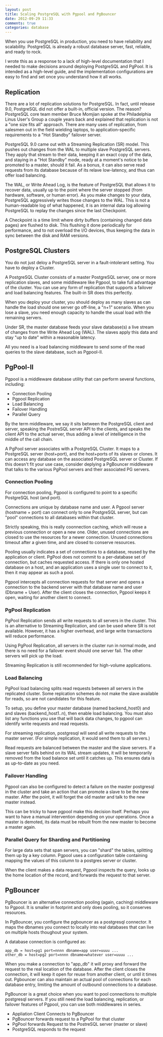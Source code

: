 ```yaml
---
layout: post
title: Scaling PostgreSQL with Pgpool and PgBouncer
date: 2012-09-29 11:33
comments: true
categories: database
---
```


When you use PostgreSQL in production, you need to have reliability and
scalability. PostgreSQL is already a robust database server, fast,
reliable, and ready to rock.

I wrote this as a response to a lack of high-level documentation that I
needed to make decisions around deploying PostgreSQL and PgPool. It is
intended as a high-level guide, and the implementation configurations
are easy to find and set once you understand how it all works.

## Replication

There are a lot of replication solutions for PostgreSQL. In fact, until
release 9.0, PostgreSQL did not offer a built-in, official version. The
reason? PostgreSQL core team member Bruce Momjian spoke at the
Philadelphia Linus User's Group a couple years back and explained that
replication is not a "one size fits all" approach. There are many uses
of replication, from salesmen out in the field wielding laptops, to
application-specific requirements to a "Hot Standby" failover server.

PostgreSQL 9.0 came out with a Streaming Replication (SR) model. This
pushes out changes from the WAL to multiple slave PostgreSQL servers.
They apply that stream to their data, keeping it an exact copy of the
data, and staying in a "Hot Standby" mode, ready at a moment's notice to
be promoted to a master, should it fail. As a bonus, it can also serve
read requests from its database because of its relave low-latency, and
thus can offer load balancing.

The WAL, or Write Ahead Log, is the feature of PostgreSQL that allows it
to recover data, usually up to the point where the server stopped (from
hardware, software, or human error). As you make changes to your data,
PostgreSQL aggressively writes those changes to the WAL. This is not a
human-readable log of what happened, it is an internal data log allowing
PostgreSQL to replay the changes since the last Checkpoint.

A Checkpoint is a time limit where dirty buffers (containing changed
data pages) are flushed to disk. This flushing it done periodically for
performance, and to not overload the I/O devices, thus keeping the data
in sync between the disk and RAM versions.

## PostgreSQL Clusters

You do not just deloy a PostgreSQL server in a fault-intolerant setting.
You have to deploy a Cluster.

A PostgreSQL Cluster consists of a master PostgreSQL server, one or
more replication slaves, and some middleware like Pgpool, to take full
advantage of the cluster. You can use any form of replication that
supports a failover and load balancing features. The built-in SR does
this perfectly.

When you deploy your cluster, you should deploy as many slaves as can
handle the load should one server go off-line, a "n+1" scenario. When
you lose a slave, you need enough capacity to handle the usual load with
the remaining servers.

Under SR, the master database feeds your slave database(s) a live stream of
changes from the Write Ahead Log (WAL). The slaves apply this data and
stay "up to date" within a reasonable latency.

All you need is a load balancing middleware to send some of the read
queries to the slave database, such as Pgpool-II.

## PgPool-II

Pgpool is a middleware database utility that can perform several
functions, including:

  * Connection Pooling
  * Pgpool Replication
  * Load Balancing
  * Failover Handling
  * Parallel Query

By the term middleware, we say it sits between the PostgreSQL client and
server, speaking the PostreSQL server API to the clients, and
speaks the client API to the actual server, thus adding a level of
intelligence in the middle of the call chain.

A PgPool server associates with a PostgreSQL Cluster. It maps to a
PostgreSQL server (host+port), and the host+ports of its slaves or
clones. It can access any database on the associated PostgreSQL server
or Cluster. If this doesn't fit your use case, consider deplying a
PgBouncer middleware that talks to the various PgPool servers and their
associated PG servers.

### Connection Pooling

For connection pooling, Pgpool is configured to point to a specific
PostgreSQL host (and port). 

Connections are unique by database name and user. A Pgpool server
(hostname + port) can connect only to one PostgreSQL server, but can
"pool" connections to all databases within that cluster.

Strictly speaking, this is really coonnection caching, which will reuse
a previous connection or open a new one. Older, unused connections are
closed to use the resources for a newer connection. Unused connections
timeout after a given time, and are closed to conserve resources.

Pooling usually indicates a set of connections to a database, reused by
the application or client. PgPool does not commit to a per-database
set of connection, but caches requested access. If there is only one
hosted database on a host, and an application uses a single user to
connect to it, then it may appear as such a pool.
  
Pgpool intercepts all connection requests for that server and opens a
connection to the backend server with that database name and user
(Dbname + User). After the client closes the connection, Pgpool keeps it
open, waiting for another client to connect. 

### PgPool Replication

PgPool Replication sends all write requests to all servers in the
cluster. This is an alternative to Streaming Replication, and can be
used where SR is not available. However, it has a higher overhead, and
large write transactions will reduce performance.

Using PgPool Replication, all servers in the cluster run in normal mode,
and there is no need for a failover event should one server fail. The
other servers will pick up the load.

Streaming Replication is still recommended for high-volume applications.

### Load Balancing

PgPool load balancing splits read requests between all servers in the
replicated cluster.  Some replcation schemes do not make the slave
available for reads, so are not candidates for this feature.

To setup, you define your master database (named
backend_host0) and and slaves (backend_host1..n), then enable
load balancing. You must also list any functions you use that will back
data changes, to pgpool can identify write requests and read requests.

For streaming replication, postgresql will send all write requests to
the master server. (For simple replication, it would send them to all
servers.)

Read requests are balanced between the master and the slave servers. If
a slave server falls behind on its WAL stream updates, it will be
temporarily removed from the load balance set until it catches up. This
ensures data is as up-to-date as you need.

### Failover Handling

Pgpool can also be configured to detect a failure on the master
postgresql in the cluster and take an action that can promote a slave to
be the new master. After the point, it will forget the old master and
talk to the new master instead.

This can be tricky to have pgpool make this decision itself. Perhaps you
want to have a manual intervention depending on your operations. Once a
master is demoted, its data must be rebuilt from the new master to
become a master again.

### Parallel Query for Sharding and Partitioning

For large data sets that span servers, you can "shard" the tables,
splitting them up by a key column. Pgpool uses a configuration table
containing mapping the values of this column to a postgres server or
cluster.

When the client makes a data request, Pgpool inspects the query,
looks up the home location of the record, and forwards the request to
that server.

## PgBouncer

PgBouncer is an alternative connection pooling (again, caching)
middleware to Pgpool. It is smaller in footprint and only does pooling,
so it conserves resources.

In PgBouncer, you configure the pgbouncer as a postgresql connector. It
maps the dbnames you connect to locally into real databases that can
live on multiple hosts thoughout your system.

A database connection is configured as:

    app_db = host=pg1 port=nnnn dbname=app user=uuuu ...
    other_db = host=pg2 port=nnnn dbname=whatever user=uuuu ...

When you make a connection to "app_db" it will proxy and forward the
request to the real location of the database. After the client closes
the connection, it will keep it open for reuse from another client, or
until it times out. Pgbouncer can also maintain an actual pool of
connections for each database entry, limiting the amount of outbound
connections to a database.

PgBouncer is a great choice when you want to pool connections to
multiple postgresql servers. If you still need the load balancing,
replication, or failover features of Pgpool, you can use both
middlewares in series.

  * Appliation Client Connects to PgBouncer
  * PgBouncer forwards request to a PgPool for that cluster
  * PgPool forwards Request to the PostreSQL server (master or slave)
  * PostgreSQL responds to the request
